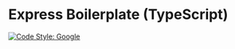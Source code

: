 # Express Boilerplate (TypeScript)

[![Code Style: Google](https://img.shields.io/badge/code%20style-google-blueviolet.svg)](https://github.com/google/gts)

